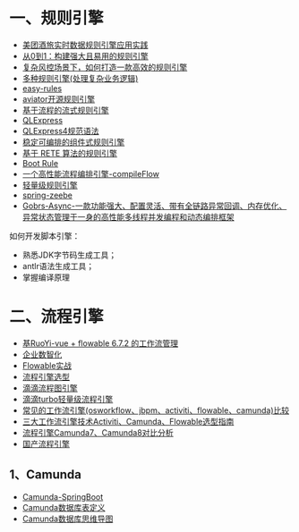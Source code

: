 # 一、规则引擎

- [美团酒旅实时数据规则引擎应用实践](https://tech.meituan.com/2018/04/19/hb-rt-operation.html)
- [从0到1：构建强大且易用的规则引擎](https://tech.meituan.com/2017/06/09/maze-framework.html)
- [复杂风控场景下，如何打造一款高效的规则引擎](https://tech.meituan.com/2020/05/14/meituan-security-zeus.html)
- [多种规则引擎(处理复杂业务逻辑)](https://juejin.cn/post/6988432907891113992)
- [easy-rules](https://github.com/j-easy/easy-rules)
- [aviator开源规则引擎](https://github.com/killme2008/aviatorscript)
- [基于流程的流式规则引擎](https://github.com/jetlinks/rule-engine)
- [QLExpress](https://github.com/alibaba/QLExpress)
- [QLExpress4规范语法](https://www.yuque.com/xuanheng-ffjti/iunlps/fv0cl1#QooZA)
- [稳定可编排的组件式规则引擎](https://liteflow.yomahub.com/)
- [基于 RETE 算法的规则引擎](https://houbb.github.io/2020/05/26/rule-engine-03-rete)
- [Boot Rule](http://ruleengine.cn/doc/)
- [一个高性能流程编排引擎-compileFlow](https://github.com/alibaba/compileflow)
- [轻量级规则引擎](https://github.com/ZhongFuCheng3y/hades)
- [spring-zeebe](https://github.com/camunda-community-hub/spring-zeebe)
- [Gobrs-Async-一款功能强大、配置灵活、带有全链路异常回调、内存优化、异常状态管理于一身的高性能多线程并发编程和动态编排框架](https://github.com/dromara/gobrs-async)


如何开发脚本引擎：
- 熟悉JDK字节码生成工具；
- antlr语法生成工具；
- 掌握编译原理



# 二、流程引擎

- [基RuoYi-vue + flowable 6.7.2 的工作流管理](https://gitee.com/tony2y/RuoYi-flowable)
- [企业数智化](https://gitee.com/lwj/flow)
- [Flowable实战](https://juejin.cn/column/7140274694938165285)
- [流程引擎选型](https://zhuanlan.zhihu.com/p/369761832)
- [滴滴流程图引擎](https://github.com/didi/LogicFlow)
- [滴滴turbo轻量级流程引擎](https://github.com/didi/turbo)
- [常见的工作流引擎(osworkflow、jbpm、activiti、flowable、camunda)比较](https://zhuanlan.zhihu.com/p/592105369)
- [三大工作流引擎技术Activiti、Camunda、Flowable选型指南](https://blog.csdn.net/qq_26664043/article/details/136008906)
- [流程引擎Camunda7、Camunda8对比分析](https://www.51cto.com/article/750170.html)
- [国产流程引擎](https://mp.weixin.qq.com/s/1BWA7hkVQhZhWCW36J2HMw)

## 1、Camunda

- [Camunda-SpringBoot](https://www.tup.com.cn/upload/books/yz/087906-01.pdf)
- [Camunda数据库表定义](https://blog.csdn.net/wxz258/article/details/109048818)
- [Camunda数据库思维导图](https://www.processon.com/view/649bc8a7b227c70f8e8266c5)
